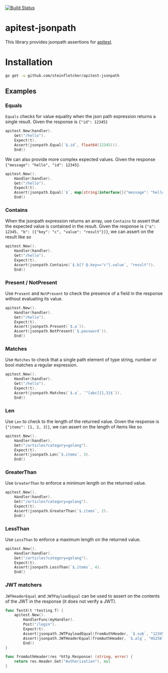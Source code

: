 [![Build Status](https://travis-ci.org/steinfletcher/apitest-jsonpath.svg?branch=master)](https://travis-ci.org/steinfletcher/apitest-jsonpath)

# apitest-jsonpath

This library provides jsonpath assertions for [apitest](https://github.com/steinfletcher/apitest).

# Installation

```bash
go get -u github.com/steinfletcher/apitest-jsonpath
```

## Examples

### Equals

`Equals` checks for value equality when the json path expression returns a single result. Given the response is `{"id": 12345}`

```go
apitest.New(handler).
	Get("/hello").
	Expect(t).
	Assert(jsonpath.Equal(`$.id`, float64(12345))).
	End()
```

We can also provide more complex expected values. Given the response `{"message": "hello", "id": 12345}`.

```go
apitest.New().
	Handler(handler).
	Get("/hello").
	Expect(t).
	Assert(jsonpath.Equal(`$`, map[string]interface{}{"message": "hello", "id": float64(12345)})).
	End()
```

### Contains

When the jsonpath expression returns an array, use `Contains` to assert that the expected value is contained in the result. Given the response is `{"a": 12345, "b": [{"key": "c", "value": "result"}]}`, we can assert on the result like so

```go
apitest.New().
	Handler(handler).
	Get("/hello").
	Expect(t).
	Assert(jsonpath.Contains(`$.b[? @.key=="c"].value`, "result")).
	End()
```

### Present / NotPresent

Use `Present` and `NotPresent` to check the presence of a field in the response without evaluating its value.

```go
apitest.New().
	Handler(handler).
	Get("/hello").
	Expect(t).
	Assert(jsonpath.Present(`$.a`)).
	Assert(jsonpath.NotPresent(`$.password`)).
	End()
```

### Matches

Use `Matches` to check that a single path element of type string, number or bool matches a regular expression.

```go
apitest.New().
	Handler(handler).
	Get("/hello").
	Expect(t).
	Assert(jsonpath.Matches(`$.a`, `^[abc]{1,3}$`)).
	End()
```

### Len

Use `Len` to check to the length of the returned value. Given the response is `{"items": [1, 2, 3]}`, we can assert on the length of items like so

```go
apitest.New().
	Handler(handler).
	Get("/articles?category=golang").
	Expect(t).
	Assert(jsonpath.Len(`$.items`, 3).
	End()
```

### GreaterThan

Use `GreaterThan` to enforce a minimum length on the returned value.

```go
apitest.New().
	Handler(handler).
	Get("/articles?category=golang").
	Expect(t).
	Assert(jsonpath.GreaterThan(`$.items`, 2).
	End()
```

### LessThan

Use `LessThan` to enforce a maximum length on the returned value.

```go
apitest.New().
	Handler(handler).
	Get("/articles?category=golang").
	Expect(t).
	Assert(jsonpath.LessThan(`$.items`, 4).
	End()
```

### JWT matchers

`JWTHeaderEqual` and `JWTPayloadEqual` can be used to assert on the contents of the JWT in the response (it does not verify a JWT).

```go
func TestX(t *testing.T) {
	apitest.New().
		HandlerFunc(myHandler).
		Post("/login").
		Expect(t).
		Assert(jsonpath.JWTPayloadEqual(fromAuthHeader, `$.sub`, "1234567890")).
		Assert(jsonpath.JWTHeaderEqual(fromAuthHeader, `$.alg`, "HS256")).
		End()
}

func fromAuthHeader(res *http.Response) (string, error) {
	return res.Header.Get("Authorization"), nil
}
```